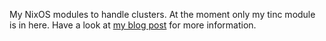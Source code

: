 My NixOS modules to handle clusters.
At the moment only my tinc module is in here.
Have a look at [my blog post](https://tech.ingolf-wagner.de/nixos/tinc/)
for more information.

